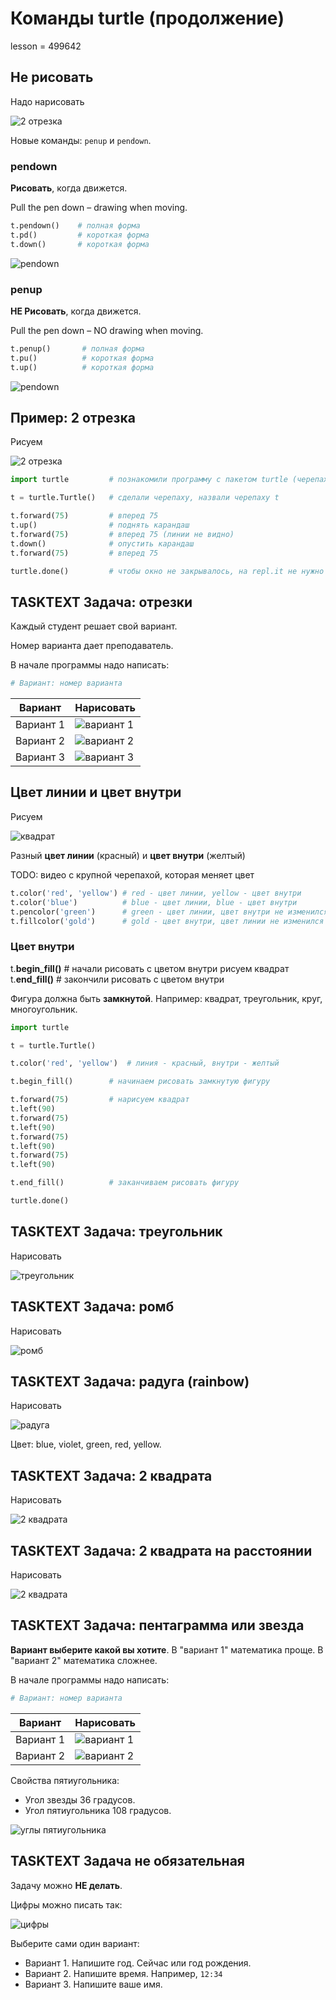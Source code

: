 # Команды turtle (продолжение)

lesson = 499642

## Не рисовать

Надо нарисовать 

![2 отрезка](https://stepik.org/media/attachments/lesson/479499/t2_2e.png)

Новые команды: `penup` и `pendown`.

### pendown

**Рисовать**, когда движется.

Pull the pen down – drawing when moving.

```python
t.pendown()    # полная форма
t.pd()         # короткая форма
t.down()       # короткая форма
```

![pendown](https://stepik.org/media/attachments/lesson/479499/pen_down.png)

### penup

**НЕ Рисовать**, когда движется.

Pull the pen down – NO drawing when moving.

```python
t.penup()       # полная форма
t.pu()          # короткая форма
t.up()          # короткая форма
```

![pendown](https://stepik.org/media/attachments/lesson/479499/pen_up.png)

## Пример: 2 отрезка

Рисуем

![2 отрезка](https://stepik.org/media/attachments/lesson/479499/t2_2e.png)

```python
import turtle         # познакомили программу с пакетом turtle (черепаха)

t = turtle.Turtle()   # сделали черепаху, назвали черепаху t

t.forward(75)         # вперед 75
t.up()                # поднять карандаш
t.forward(75)         # вперед 75 (линии не видно)
t.down()              # опустить карандаш
t.forward(75)         # вперед 75

turtle.done()         # чтобы окно не закрывалось, на repl.it не нужно
```

## TASKTEXT Задача: отрезки

Каждый студент решает свой вариант.

Номер варианта дает преподаватель.

В начале программы надо написать:
```python
# Вариант: номер варианта
```

| Вариант | Нарисовать |
|----|-----|
| Вариант 1 | ![вариант 1](https://stepik.org/media/attachments/lesson/479499/t221.png) |
| Вариант 2 | ![вариант 2](https://stepik.org/media/attachments/lesson/479499/t222.png) |
| Вариант 3 | ![вариант 3](https://stepik.org/media/attachments/lesson/479499/t223.png) |

## Цвет линии и цвет внутри

Рисуем

![квадрат](https://stepik.org/media/attachments/lesson/479499/t2_3e.png)

Разный **цвет линии** (красный) и **цвет внутри** (желтый)

TODO: видео с крупной черепахой, которая меняет цвет

```python
t.color('red', 'yellow') # red - цвет линии, yellow - цвет внутри
t.color('blue')          # blue - цвет линии, blue - цвет внутри
t.pencolor('green')      # green - цвет линии, цвет внутри не изменился
t.fillcolor('gold')      # gold - цвет внутри, цвет линии не изменился
```

### Цвет внутри

t.**begin_fill()**    # начали рисовать с цветом внутри
рисуем квадрат        
t.**end_fill()**      # закончили рисовать с цветом внутри

Фигура должна быть **замкнутой**. Например: квадрат, треугольник, круг, многоугольник.

```python
import turtle

t = turtle.Turtle()

t.color('red', 'yellow')  # линия - красный, внутри - желтый

t.begin_fill()        # начинаем рисовать замкнутую фигуру

t.forward(75)         # нарисуем квадрат
t.left(90)            
t.forward(75)         
t.left(90)            
t.forward(75)         
t.left(90)            
t.forward(75)         
t.left(90)      

t.end_fill()          # заканчиваем рисовать фигуру

turtle.done()
```

## TASKTEXT Задача: треугольник

Нарисовать

![треугольник](https://stepik.org/media/attachments/lesson/479499/t2_4.png)

## TASKTEXT Задача: ромб

Нарисовать

![ромб](https://stepik.org/media/attachments/lesson/479499/t2_3t.png)

## TASKTEXT Задача: радуга (rainbow)

Нарисовать

![радуга](https://stepik.org/media/attachments/lesson/479499/rainbow.png)

Цвет:  blue, violet, green, red, yellow.

## TASKTEXT Задача: 2 квадрата

Нарисовать

![2 квадрата](https://stepik.org/media/attachments/lesson/479499/sq2.png)

## TASKTEXT Задача: 2 квадрата на расстоянии

Нарисовать

![2 квадрата](https://stepik.org/media/attachments/lesson/479499/sq2_dist.png)

## TASKTEXT Задача: пентаграмма или звезда

**Вариант выберите какой вы хотите**. В "вариант 1" математика проще. В "вариант 2" математика сложнее.

В начале программы надо написать:
```python
# Вариант: номер варианта
```

| Вариант | Нарисовать |
|----|-----|
| Вариант 1 | ![вариант 1](https://stepik.org/media/attachments/lesson/479499/pent.png) |
| Вариант 2 | ![вариант 2](https://stepik.org/media/attachments/lesson/479499/star.png) |

Свойства пятиугольника:

* Угол звезды 36 градусов.
* Угол пятиугольника 108 градусов.

![углы пятиугольника](https://stepik.org/media/attachments/lesson/479499/pentagramm.png)


## TASKTEXT Задача не обязательная

Задачу можно **НЕ делать**.

Цифры можно писать так:

![цифры](https://stepik.org/media/attachments/lesson/479499/post_index_small.png)

Выберите сами один вариант:

* Вариант 1. Напишите год. Сейчас или год рождения.
* Вариант 2. Напишите время. Например, `12:34`
* Вариант 3. Напишите ваше имя.

